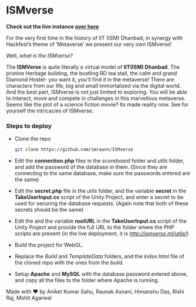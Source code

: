 # ISMverse

**Check out the live instance [over here](http://ismverse.ml)**

For the very first time in the history of IIT (ISM) Dhanbad, in synergy with Hackfest’s theme of ‘Metaverse’ we present our very own ISMverse! 

Well, *what is the ISMverse?* 

The **ISMVerse** is quite literally a virtual model of **IIT(ISM) Dhanbad**. The pristine Heritage building, the bustling RD tea stall, the calm and grand Diamond Hostel- you want it, you'll find it in the metaverse! There are characters from our life, big and small immortalized via the digital world. And the best part, ISMverse is not just limited to exploring. You will be able to interact, move and compete in challenges in this marvellous metaverse. Seems like the plot of a science fiction movie? Its made reality now. See for yourself the intricacies of ISMverse. 

### Steps to deploy
- Clone the repo
    ```bash
    git clone https://github.com/imraunn/ISMverse
    ```
- Edit the **connection.php** files in the *scoreboard* folder and *utils* folder, and add the password of the database in them. (Since they are connecting to the same database, make sure the passwords entered are the same)

- Edit the **secret.php** file in the *utils* folder, and the variable **secret** in the **TakeUserInput.cs** script of the Unity Project, and enter a secret to be used for securing the database requests. (Again note that both of these secrets should be the same)

- Edit the and the variable **rootURL** in the **TakeUserInput.cs** script of the Unity Project and provide the full URL to the folder where the PHP scripts are present (in the live deployment, it is *http://ismverse.ml/utils/*)

- Build the project for WebGL.

- Replace the *Build* and *TemplateData* folders, and the *index.html* file of the cloned repo with the ones from the build.

- Setup **Apache** and **MySQL** with the database password entered above, and copy all the files to the folder where Apache is running.

Made with ❤️ by Aniket Kumar Sahu, Raunak Asnani, Himanshu Das, Rishi Raj, Mohit Agarwal